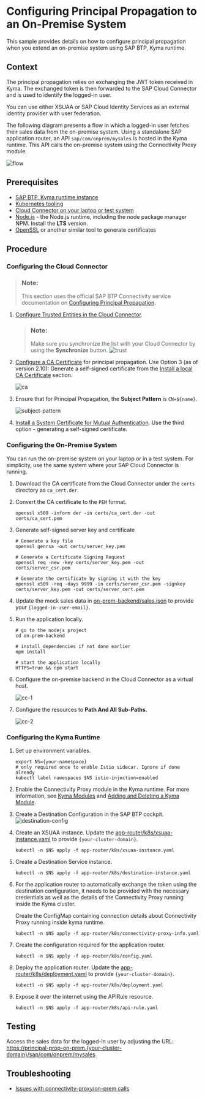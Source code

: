 # Configuring Principal Propagation to an On-Premise System

This sample provides details on how to configure principal propagation when you extend an on-premise system using SAP BTP, Kyma runtime.

## Context

The principal propagation relies on exchanging the JWT token received in Kyma. The exchanged token is then forwarded to the SAP Cloud Connector and is used to identify the logged-in user.

You can use either XSUAA or SAP Cloud Identity Services as an external identity provider with user federation.

The following diagram presents a flow in which a logged-in user fetches their sales data from the on-premise system. Using a standalone SAP application router, an API `sap/com/onprem/mysales` is hosted in the Kyma runtime. This API calls the on-premise system using the Connectivity Proxy module.

![flow](assets/pp-on-prem.drawio.png)

## Prerequisites

* [SAP BTP, Kyma runtime instance](../prerequisites/README.md#kyma)
* [Kubernetes tooling](../prerequisites/README.md#kubernetes)
* [Cloud Connector on your laptop or test system](../prerequisites/README.md#sap-cloud-connector)
* [Node.js](https://nodejs.org/en/download/) - the Node.js runtime, including the node package manager NPM. Install the **LTS** version.
* [OpenSSL](https://www.openssl.org/) or another similar tool to generate certificates

## Procedure

### Configuring the Cloud Connector

> ### Note:
> This section uses the official SAP BTP Connectivity service documentation on [Configuring Principal Propagation](https://help.sap.com/docs/CP_CONNECTIVITY/cca91383641e40ffbe03bdc78f00f681/c84d4d0b12d34890b334998185f49e88.html).

1. [Configure Trusted Entities in the Cloud Connector](https://help.sap.com/docs/connectivity/sap-btp-connectivity-cf/set-up-trust-for-principal-propagation?version=Cloud#loioa4ee70f0274248f8bbc7594179ef948d__configure_trust).
   > ### Note: 
   > Make sure you synchronize the list with your Cloud Connector by using the **Synchronize** button.
   > ![trust](./assets/trust.png)

2. [Configure a CA Certificate](https://help.sap.com/docs/CP_CONNECTIVITY/cca91383641e40ffbe03bdc78f00f681/d0c4d5675d4f4bc78a5b7a7b8687c841.html) for principal propagation. Use Option 3 (as of version 2.10): Generate a self-signed certificate from the [Install a local CA Certificate](https://help.sap.com/docs/connectivity/sap-btp-connectivity-cf/configure-ca-certificate-for-principal-propagation?version=Cloud#install-a-local-ca-certificate) section.

    ![ca](assets/ca.png)

3. Ensure that for Principal Propagation, the **Subject Pattern** is `CN=${name}`.
     
   ![subject-pattern](assets/subject-pattern.png)

4. [Install a System Certificate for Mutual Authentication](https://help.sap.com/docs/CP_CONNECTIVITY/cca91383641e40ffbe03bdc78f00f681/3f974eae3cba4dafa274ec59f69daba6.html). Use the third option - generating a self-signed certificate.

### Configuring the On-Premise System

You can run the on-premise system on your laptop or in a test system. For simplicity, use the same system where your SAP Cloud Connector is running.

1. Download the CA certificate from the Cloud Connector under the `certs` directory as `ca_cert.der`.

2. Convert the CA certificate to the `PEM` format.

   ```shell script
   openssl x509 -inform der -in certs/ca_cert.der -out certs/ca_cert.pem
   ```

3. Generate self-signed server key and certificate

   ```shell script
   # Generate a key file
   openssl genrsa -out certs/server_key.pem

   # Generate a Certificate Signing Request
   openssl req -new -key certs/server_key.pem -out certs/server_csr.pem

   # Generate the certificate by signing it with the key
   openssl x509 -req -days 9999 -in certs/server_csr.pem -signkey certs/server_key.pem -out certs/server_cert.pem
   ```

4. Update the mock sales data in [on-prem-backend/sales.json](on-prem-backend/sales.json) to provide your `{logged-in-user-email}`.

5. Run the application locally.

   ```shell script
   # go to the nodejs project
   cd on-prem-backend

   # install dependencies if not done earlier
   npm install

   # start the application locally
   HTTPS=true && npm start
   ```

6. Configure the on-premise backend in the Cloud Connector as a virtual host.

   ![cc-1](assets/cc-1.png)

7. Configure the resources to **Path And All Sub-Paths**.
   
   ![cc-2](assets/cc-2.png)

### Configuring the Kyma Runtime

1. Set up environment variables.

   ```shell script
   export NS={your-namespace}
   # only required once to enable Istio sidecar. Ignore if done already
   kubectl label namespaces $NS istio-injection=enabled
   ```

2. Enable the Connectivity Proxy module in the Kyma runtime. For more information, see [Kyma Modules](https://help.sap.com/docs/btp/sap-business-technology-platform/kyma-modules) and [Adding and Deleting a Kyma Module](https://help.sap.com/docs/btp/sap-business-technology-platform/enable-and-disable-kyma-module).

3. Create a Destination Configuration in the SAP BTP cockpit.
  ![destination-config](assets/destination-config.png)

4. Create an XSUAA instance. Update the [app-router/k8s/xsuaa-instance.yaml](app-router/k8s/xsuaa-instance.yaml) to provide `{your-cluster-domain}`.

   ```shell script
   kubectl -n $NS apply -f app-router/k8s/xsuaa-instance.yaml
   ```

5. Create a Destination Service instance.

   ```shell script
   kubectl -n $NS apply -f app-router/k8s/destination-instance.yaml
   ```

6. For the application router to automatically exchange the token using the destination configuration, it needs to be provided with the necessary credentials as well as the details of the Connectivity Proxy running inside the Kyma cluster.

   Create the ConfigMap containing connection details about Connectivity Proxy running inside kyma runtime.

   ```shell script
   kubectl -n $NS apply -f app-router/k8s/connectivity-proxy-info.yaml
   ```
7. Create the configuration required for the application router.

   ```shell script
   kubectl -n $NS apply -f app-router/k8s/config.yaml
   ```

8. Deploy the application router. Update the [app-router/k8s/deployment.yaml](app-router/k8s/deployment.yaml) to provide `{your-cluster-domain}`.

   ```shell script
   kubectl -n $NS apply -f app-router/k8s/deployment.yaml
   ```

9. Expose it over the internet using the APIRule resource.

   ```shell script
   kubectl -n $NS apply -f app-router/k8s/api-rule.yaml
   ```

## Testing

Access the sales data for the logged-in user by adjusting the URL: <https://principal-prop-on-prem.{your-cluster-domain}/sap/com/onprem/mysales>.

## Troubleshooting

* [Issues with connectivity-proxy/on-prem calls](../troubleshooting/README.md#on-premise-connectivity)
